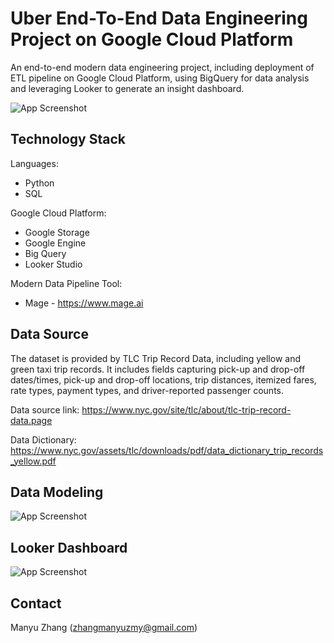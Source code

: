 
# Uber End-To-End Data Engineering Project on Google Cloud Platform

An end-to-end modern data engineering project, including deployment of ETL pipeline on Google Cloud Platform, using BigQuery for data analysis and leveraging Looker to generate an insight dashboard.


![App Screenshot](https://via.placeholder.com/468x300?text=App+Screenshot+Here)


## Technology Stack
Languages: 
* Python
* SQL

Google Cloud Platform: 
* Google Storage
* Google Engine
* Big Query
* Looker Studio

Modern Data Pipeline Tool:
* Mage - https://www.mage.ai


## Data Source
The dataset is provided by TLC Trip Record Data, including yellow and green taxi trip records. It includes fields capturing pick-up and drop-off dates/times, pick-up and drop-off locations, trip distances, itemized fares, rate types, payment types, and driver-reported passenger counts.

Data source link: https://www.nyc.gov/site/tlc/about/tlc-trip-record-data.page

Data Dictionary: https://www.nyc.gov/assets/tlc/downloads/pdf/data_dictionary_trip_records_yellow.pdf

## Data Modeling
![App Screenshot](https://via.placeholder.com/468x300?text=App+Screenshot+Here)


## Looker Dashboard
![App Screenshot](https://via.placeholder.com/468x300?text=App+Screenshot+Here)


## Contact
Manyu Zhang (zhangmanyuzmy@gmail.com)